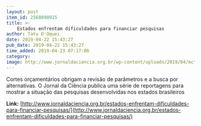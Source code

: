 ```yaml
---
layout: post
item_id: 2568890915
title: >-
    Estados enfrentam dificuldades para financiar pesquisas
author: Tatu D'Oquei
date: 2019-04-22 15:43:27
pub_date: 2019-04-22 15:43:27
time_added: 2019-04-23 07:17:06
category: 
image: http://www.jornaldaciencia.org.br/wp-content/uploads/2019/04/mcti-esplanada.jpg
---
```


Cortes orçamentários obrigam a revisão de parâmetros e a busca por alternativas. O Jornal da Ciência publica uma série de reportagens para mostrar a situação das pesquisas desenvolvidas nos estados brasileiros

**Link:** [http://www.jornaldaciencia.org.br/estados-enfrentam-dificuldades-para-financiar-pesquisas/](http://www.jornaldaciencia.org.br/estados-enfrentam-dificuldades-para-financiar-pesquisas/)

